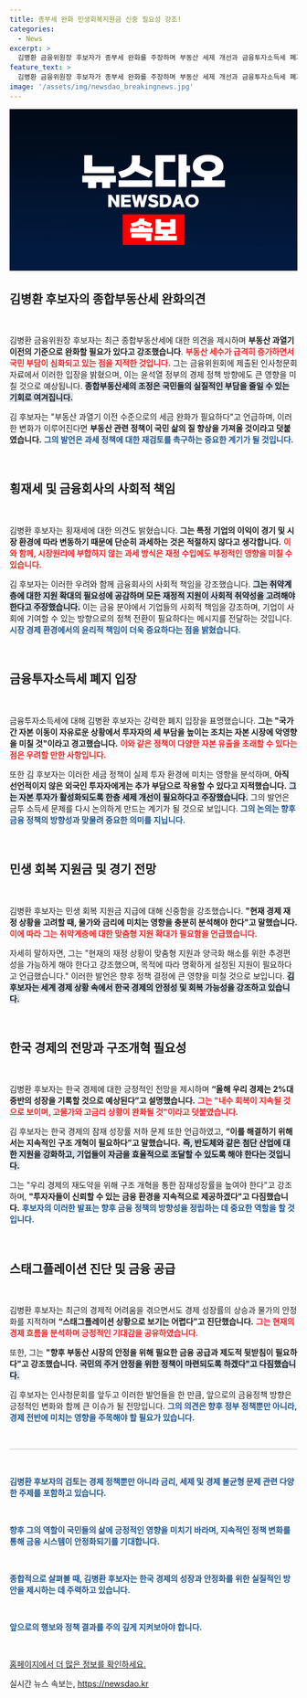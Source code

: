 ```yaml
---
title: 종부세 완화 민생회복지원금 신중 필요성 강조!
categories:
  - News
excerpt: >
  김병환 금융위원장 후보자가 종부세 완화를 주장하며 부동산 세제 개선과 금융투자소득세 폐지를 강조했습니다. 그는 경제 성장과 내수 회복을 전망하며, 맞춤형 지원 필요성을 언급하였습니다. 국회 인사청문회가 다가온 가운데 그의 정책 방향에 관심이 쏠립니다.
feature_text: >
  김병환 금융위원장 후보자가 종부세 완화를 주장하며 부동산 세제 개선과 금융투자소득세 폐지를 강조했습니다. 그는 경제 성장과 내수 회복을 전망하며, 맞춤형 지원 필요성을 언급하였습니다. 국회 인사청문회가 다가온 가운데 그의 정책 방향에 관심이 쏠립니다.
image: '/assets/img/newsdao_breakingnews.jpg'
---
```


<p><img src="/assets/img/newsdao_breakingnews.jpg" alt="flaretime 속보" /></p>

<h2 data-ke-size="size26">김병환 후보자의 종합부동산세 완화의견</h2>

<p data-ke-size="size16">&nbsp;</p>

<p>김병환 금융위원장 후보자는 최근 종합부동산세에 대한 의견을 제시하며 <strong>부동산 과열기 이전의 기준으로 완화할 필요가 있다고 강조했습니다</strong>. <b><span style="color: #ee2323;">부동산 세수가 급격히 증가하면서 국민 부담이 심화되고 있는 점을 지적한 것입니다.</span></b> 그는 금융위원회에 제출된 인사청문회 자료에서 이러한 입장을 밝혔으며, 이는 윤석열 정부의 경제 정책 방향에도 큰 영향을 미칠 것으로 예상됩니다. <b><span style="background-color: #21538527;">종합부동산세의 조정은 국민들의 실질적인 부담을 줄일 수 있는 기회로 여겨집니다.</span></b> </p>

<p>김 후보자는 "부동산 과열기 이전 수준으로의 세금 완화가 필요하다"고 언급하며, 이러한 변화가 이루어진다면 <strong>부동산 관련 정책이 국민 삶의 질 향상을 가져올 것이라고 덧붙였습니다.</strong> <b><span style="color: #1a5490;">그의 발언은 과세 정책에 대한 재검토를 촉구하는 중요한 계기가 될 것입니다.</span></b> </p>

<p data-ke-size="size16">&nbsp;</p>

<h2 data-ke-size="size26">횡재세 및 금융회사의 사회적 책임</h2>

<p data-ke-size="size16">&nbsp;</p>

<p>김병환 후보자는 횡재세에 대한 의견도 밝혔습니다. <strong>그는 특정 기업의 이익이 경기 및 시장 환경에 따라 변동하기 때문에 단순히 과세하는 것은 적절하지 않다고 생각합니다.</strong> <b><span style="color: #ee2323;">이와 함께, 시장원리에 부합하지 않는 과세 방식은 재정 수입에도 부정적인 영향을 미칠 수 있습니다.</span></b> </p>

<p>김 후보자는 이러한 우려와 함께 금융회사의 사회적 책임을 강조했습니다. <b><span style="background-color: #21538527;">그는 취약계층에 대한 지원 확대의 필요성에 공감하며 모든 재정적 지원이 사회적 취약성을 고려해야 한다고 주장했습니다.</span></b> 이는 금융 분야에서 기업들의 사회적 책임을 강조하며, 기업이 사회에 기여할 수 있는 방향으로의 정책 전환이 필요하다는 메시지를 전달하는 것입니다. <b><span style="color: #1a5490;">시장 경제 환경에서의 윤리적 책임이 더욱 중요하다는 점을 밝혔습니다.</span></b> </p>

<p data-ke-size="size16">&nbsp;</p>

<h2 data-ke-size="size26">금융투자소득세 폐지 입장</h2>

<p data-ke-size="size16">&nbsp;</p>

<p>금융투자소득세에 대해 김병환 후보자는 강력한 폐지 입장을 표명했습니다. <strong>그는 "국가 간 자본 이동이 자유로운 상황에서 투자자의 세 부담을 높이는 조치는 자본 시장에 악영향을 미칠 것"이라고 경고했습니다.</strong> <b><span style="color: #ee2323;">이와 같은 정책이 다양한 자본 유출을 초래할 수 있다는 점은 우려할 만한 사항입니다. </span></b> </p>

<p>또한 김 후보자는 이러한 세금 정책이 실제 투자 환경에 미치는 영향을 분석하며, <strong>아직 선언적이지 않은 외국인 투자자에게는 추가 부담으로 작용할 수 있다고 지적했습니다.</strong> <b><span style="background-color: #21538527;">그는 자본 투자가 활성화되도록 한층 세제 개선이 필요하다고 주장했습니다.</span></b> 그의 발언은 금투 소득세 문제를 다시 논의하게 만드는 계기가 될 것으로 보입니다. <b><span style="color: #1a5490;">그의 논의는 향후 금융 정책의 방향성과 맞물려 중요한 의미를 지닙니다.</span></b></p>

<p data-ke-size="size16">&nbsp;</p>

<h2 data-ke-size="size26">민생 회복 지원금 및 경기 전망</h2>

<p data-ke-size="size16">&nbsp;</p>

<p>김병환 후보자는 민생 회복 지원금 지급에 대해 신중함을 강조했습니다. <strong>"현재 경제 재정 상황을 고려할 때, 물가와 금리에 미치는 영향을 충분히 분석해야 한다"고 말했습니다.</strong> <b><span style="color: #ee2323;">이에 따라 그는 취약계층에 대한 맞춤형 지원 확대가 필요함을 언급했습니다.</span></b> </p>

<p>자세히 말하자면, 그는 "현재의 재정 상황이 맞춤형 지원과 양극화 해소를 위한 추경편성을 가능하게 해야 한다고 강조했으며, 목적에 따라 명확하게 설정된 지원이 필요하다고 언급했습니다." 이러한 발언은 향후 정책 결정에 큰 영향을 미칠 것으로 보입니다. <b><span style="background-color: #21538527;">김 후보자는 세계 경제 상황 속에서 한국 경제의 안정성 및 회복 가능성을 강조하고 있습니다.</span></b> </p>

<p data-ke-size="size16">&nbsp;</p>

<h2 data-ke-size="size26">한국 경제의 전망과 구조개혁 필요성</h2>

<p data-ke-size="size16">&nbsp;</p>

<p>김병환 후보자는 한국 경제에 대한 긍정적인 전망을 제시하며 <strong>“올해 우리 경제는 2%대 중반의 성장을 기록할 것으로 예상된다”고 설명했습니다.</strong> <b><span style="color: #ee2323;">그는 "내수 회복이 지속될 것으로 보이며, 고물가와 고금리 상황이 완화될 것"이라고 덧붙였습니다.</span></b> </p>

<p>김 후보자는 한국 경제의 잠재 성장률 저하 문제 또한 언급하였고, <strong>“이를 해결하기 위해서는 지속적인 구조 개혁이 필요하다”고 말했습니다.</strong> <b><span style="background-color: #21538527;">즉, 반도체와 같은 첨단 산업에 대한 지원을 강화하고, 기업들이 자금을 효율적으로 조달할 수 있도록 해야 한다는 것입니다.</span></b> </p>

<p>그는 "우리 경제의 재도약을 위해 구조 개혁을 통한 잠재성장률을 높여야 한다"고 강조하며, <strong>"투자자들이 신뢰할 수 있는 금융 환경을 지속적으로 제공하겠다"고 다짐했습니다.</strong> <b><span style="color: #1a5490;">후보자의 이러한 발표는 향후 금융 정책의 방향성을 정립하는 데 중요한 역할을 할 것입니다.</span></b></p>

<p data-ke-size="size16">&nbsp;</p>

<h2 data-ke-size="size26">스태그플레이션 진단 및 금융 공급</h2>

<p data-ke-size="size16">&nbsp;</p>

<p>김병환 후보자는 최근의 경제적 어려움을 겪으면서도 경제 성장률의 상승과 물가의 안정화를 지적하며 <strong>“스태그플레이션 상황으로 보기는 어렵다”고 진단했습니다.</strong> <b><span style="color: #ee2323;">그는 현재의 경제 흐름을 분석하며 긍정적인 기대감을 공유하였습니다.</span></b> </p>

<p>또한, 그는 <strong>"향후 부동산 시장의 안정을 위해 필요한 금융 공급과 제도적 뒷받침이 필요하다"고 강조했습니다.</strong> <b><span style="background-color: #21538527;">국민의 주거 안정을 위한 정책이 마련되도록 하겠다"고 다짐했습니다.</span></b> </p>

<p>김 후보자는 인사청문회를 앞두고 이러한 발언들을 한 만큼, 앞으로의 금융정책 방향은 긍정적인 변화와 함께 큰 이슈가 될 전망입니다. <b><span style="color: #1a5490;">그의 의견은 향후 정부 정책뿐만 아니라, 경제 전반에 미치는 영향을 주목해야 할 필요가 있습니다.</span></b></p>

<p data-ke-size="size16">&nbsp;</p> 

<hr style="height: 2px; border: none; background-color: #ddd;" /> 

<p data-ke-size="size16">&nbsp;</p> 

<p><b><span style="color: #1a5490;">김병환 후보자의 검토는 경제 정책뿐만 아니라 금리, 세제 및 경제 불균형 문제 관련 다양한 주제를 포함하고 있습니다.</span></b> </p>

<p data-ke-size="size16">&nbsp;</p> 

<p><b><span style="color: #1a5490;">향후 그의 역할이 국민들의 삶에 긍정적인 영향을 미치기 바라며, 지속적인 정책 변화를 통해 금융 시스템이 안정화되기를 기대합니다.</span></b></p>

<p data-ke-size="size16">&nbsp;</p> 

<p><b><span style="color: #1a5490;">종합적으로 살펴볼 때, 김병환 후보자는 한국 경제의 성장과 안정화를 위한 실질적인 방안을 제시하는 데 주력하고 있습니다.</span></b></p>

<p data-ke-size="size16">&nbsp;</p> 

<p><b><span style="color: #1a5490;">앞으로의 행보와 정책 결과를 주의 깊게 지켜보아야 합니다.</span></b> </p>

<p data-ke-size="size16">&nbsp;</p> 

<p><a href="https://url.kr/9pghjn">홈페이지에서 더 많은 정보를 확인하세요.</a></p>
실시간 뉴스 속보는, <a href="https://newsdao.kr" rel="dofollow">https://newsdao.kr</a>


